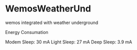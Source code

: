 # WemosWeatherUnd
wemos integrated with weather underground

Energy Consumation

Modem Sleep: 30 mA
Light Sleep: 27 mA
Deep Sleep: 3.9 mA